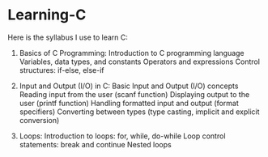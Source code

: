 # Learning-C

Here is the syllabus I use to learn C:

   1. Basics of C Programming:
        Introduction to C programming language
        Variables, data types, and constants
        Operators and expressions
        Control structures: if-else, else-if

   2. Input and Output (I/O) in C:
        Basic Input and Output (I/O) concepts
        Reading input from the user (scanf function)
        Displaying output to the user (printf function)
        Handling formatted input and output (format specifiers)
        Converting between types (type casting, implicit and explicit conversion)

   3. Loops:
        Introduction to loops: for, while, do-while
        Loop control statements: break and continue
        Nested loops
